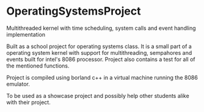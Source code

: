 # OperatingSystemsProject
Multithreaded kernel with time scheduling, system calls and event handling implementation


Built as a school project for operating systems class. It is a small part of a operating system kernel with support for multithreading, sempahores and events built for intel's 8086 processor. Project also contains a test for all of the mentioned functions.

Project is compiled using borland c++ in a virtual machine running the 8086 emulator.

To be used as a showcase project and possibly help other students alike with their project.
